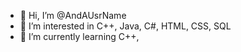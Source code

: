 - 👋 Hi, I’m @AndAUsrName
- 👀 I’m interested in C++, Java, C#, HTML, CSS, SQL
- 🌱 I’m currently learning C++,

<!---
AndAUsrName/AndAUsrName is a ✨ special ✨ repository because its `README.md` (this file) appears on your GitHub profile.
You can click the Preview link to take a look at your changes.
--->
